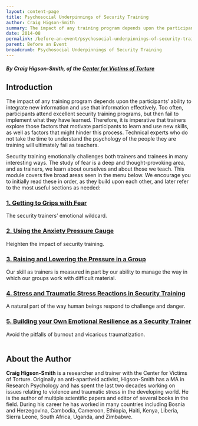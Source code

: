 ```yaml
---
layout: content-page
title: Psychosocial Underpinnings of Security Training
author: Craig Higson-Smith
summary: The impact of any training program depends upon the participants’ ability to integrate new information and use that information effectively. Security training emotionally challenges both trainers and trainees in many interesting ways. The study of fear is a deep and thought-provoking area, and as trainers, we learn about ourselves and about those we teach.
date: 2014-08
permalink: /before-an-event/psychosocial-underpinnings-of-security-training/
parent: Before an Event
breadcrumb: Psychosocial Underpinnings of Security Training
---
```

##### By Craig Higson-Smith, of the [Center for Victims of Torture](http://cvt.org/)

## Introduction
The impact of any training program depends upon the participants’ ability to integrate new information and use that information effectively. Too often, participants attend excellent security training programs, but then fail to implement what they have learned. Therefore, it is imperative that trainers explore those factors that motivate participants to learn and use new skills, as well as factors that might hinder this process. Technical experts who do not take the time to understand the psychology of the people they are training will ultimately fail as teachers.

Security training emotionally challenges both trainers and trainees in many interesting ways. The study of fear is a deep and thought-provoking area, and as trainers, we learn about ourselves and about those we teach. This module covers five broad areas seen in the menu below. We encourage you to initially read these in order, as they build upon each other, and later refer to the most useful sections as needed:

### [1. Getting to Grips with Fear](/before-an-event/psychosocial-underpinnings-of-security-training/1-getting-grips-with-fear)
The security trainers’ emotional wildcard.

### [2. Using the Anxiety Pressure Gauge](/before-an-event/psychosocial-underpinnings-of-security-training/2-anxiety-pressure-gauge/)
Heighten the impact of security training.

### [3. Raising and Lowering the Pressure in a Group](/before-an-event/psychosocial-underpinnings-of-security-training/3-raise-lower-pressure/)
Our skill as trainers is measured in part by our ability to manage the way in which our groups work with difficult material.

### [4. Stress and Traumatic Stress Reactions in Security Training](/before-an-event/psychosocial-underpinnings-of-security-training/4-traumatic-stress-reactions/)
A natural part of the way human beings respond to challenge and danger.

### [5. Building your Own Emotional Resilience as a Security Trainer](/before-an-event/psychosocial-underpinnings-of-security-training/5-emotional-resilience/)
Avoid the pitfalls of burnout and vicarious traumatization.
<br><br>

## About the Author
**Craig Higson-Smith** is a researcher and trainer with the Center for Victims of Torture. Originally an anti-apartheid activist, Higson-Smith has a MA in Research Psychology and has spent the last two decades working on issues relating to violence and traumatic stress in the developing world. He is the author of multiple scientific papers and editor of several books in the field. During his career he has worked in many countries including Bosnia and Herzegovina, Cambodia, Cameroon, Ethiopia, Haiti, Kenya, Liberia, Sierra Leone, South Africa, Uganda, and Zimbabwe.
